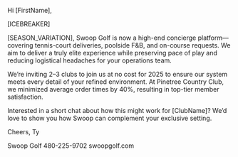 Hi [FirstName],

[ICEBREAKER]

[SEASON_VARIATION], Swoop Golf is now a high-end concierge platform—covering tennis-court deliveries, poolside F&B, and on-course requests. We aim to deliver a truly elite experience while preserving pace of play and reducing logistical headaches for your operations team.

We’re inviting 2–3 clubs to join us at no cost for 2025 to ensure our system meets every detail of your refined environment. At Pinetree Country Club, we minimized average order times by 40%, resulting in top-tier member satisfaction.

Interested in a short chat about how this might work for [ClubName]? We’d love to show you how Swoop can complement your exclusive setting.

Cheers,
Ty

Swoop Golf
480-225-9702
swoopgolf.com
